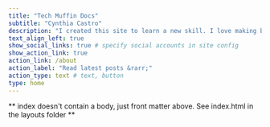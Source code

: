 ```yaml
---
title: "Tech Muffin Docs"
subtitle: "Cynthia Castro"
description: "I created this site to learn a new skill. I love making beautiful charts and communicating about technical topics with diverse audiences."
text_align_left: true
show_social_links: true # specify social accounts in site config
show_action_link: true
action_link: /about
action_label: "Read latest posts &rarr;"
action_type: text # text, button
type: home
---
```


** index doesn't contain a body, just front matter above.
See index.html in the layouts folder **